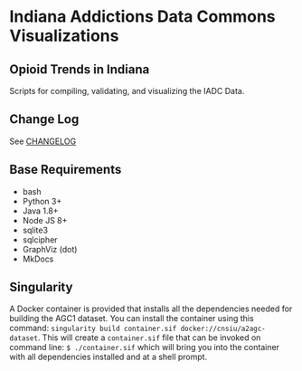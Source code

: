 # Indiana Addictions Data Commons Visualizations

## Opioid Trends in Indiana

Scripts for compiling, validating, and visualizing the IADC Data.

## Change Log

See [CHANGELOG](docs/CHANGELOG.md)

## Base Requirements

* bash
* Python 3+
* Java 1.8+
* Node JS 8+
* sqlite3
* sqlcipher
* GraphViz (dot)
* MkDocs

## Singularity

A Docker container is provided that installs all the dependencies needed for building the AGC1 dataset. You can install the container using this command: `singularity build container.sif docker://cnsiu/a2agc-dataset`. This will create a `container.sif` file that can be invoked on command line: `$ ./container.sif` which will bring you into the container with all dependencies installed and at a shell prompt.
